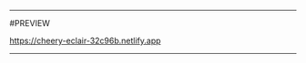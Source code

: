 -------------------------------
#PREVIEW

https://cheery-eclair-32c96b.netlify.app

-------------------------------
